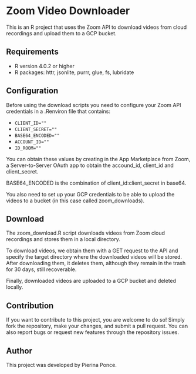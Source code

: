 # Zoom Video Downloader 
This is an R project that uses the Zoom API to download videos from cloud recordings and upload them to a GCP bucket.

## Requirements
- R version 4.0.2 or higher 
- R packages: httr, jsonlite, purrr, glue, fs, lubridate

## Configuration 
Before using the download scripts you need to configure your Zoom API credentials in a .Renviron file that contains:
- `CLIENT_ID=""`
- `CLIENT_SECRET=""`
- `BASE64_ENCODED=""`
- `ACCOUNT_ID=""`
- `ID_ROOM=""`

You can obtain these values by creating in the App Marketplace from Zoom, a Server-to-Server OAuth app to obtain the accound_id, client_id and client_secret. 

BASE64_ENCODED is the combination of client_id:client_secret in base64. 

You also need to set up your GCP credentials to be able to upload the videos to a bucket (in this case called zoom_downloads).

## Download 
The zoom_download.R script downloads videos from Zoom cloud recordings and stores them in a local directory. 

To download videos, we obtain them with a GET request to the API and specify the target directory where the downloaded videos will be stored. After downloading them, it deletes them, although they remain in the trash for 30 days, still recoverable.

Finally, downloaded videos are uploaded to a GCP bucket and deleted locally. 

## Contribution
If you want to contribute to this project, you are welcome to do so! Simply fork the repository, make your changes, and submit a pull request. You can also report bugs or request new features through the repository issues. 

## Author
This project was developed by Pierina Ponce. 



